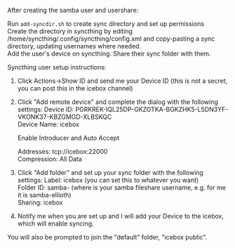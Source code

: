 After creating the samba user and usershare:

Run `add-syncdir.sh` <USERNAME> to create sync directory and set up permissions  
Create the directory in syncthing by editing /home/syncthing/.config/syncthing/config.xml and copy-pasting a sync directory, updating usernames where needed.  
Add the user's device on syncthing. Share their sync folder with them.  

Syncthing user setup instructions:
1. Click Actions->Show ID and send me your Device ID (this is not a secret, you can post this in the icebox channel)
2. Click "Add remote device" and complete the dialog with the following settings:
	Device ID: PGRKREK-IQL25DP-GKZOTKA-BGKZHK5-L5DN3YF-VKONK37-KBZGMGD-XLBSKQC  
	Device Name: icebox  
	
	Enable Introducer and Auto Accept  
	
	Addresses: tcp://icebox:22000  
	Compression: All Data  

3. Click "Add folder" and set up your sync folder with the following settings:
	Label: icebox (you can set this to whatever you want)  
	Folder ID: samba-<USERNAME> (where <USERNAME> is your samba fileshare username, e.g. for me it is samba-ellioth)  
	Sharing: icebox  

4. Notify me when you are set up and I will add your Device to the icebox, which will enable syncing.

You will also be prompted to join the "default" folder, "icebox public".


